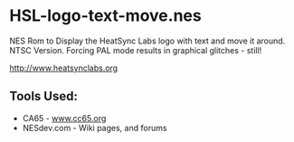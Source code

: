 HSL-logo-text-move.nes
===========================
NES Rom to Display the HeatSync Labs logo with text and move it around.  NTSC Version.  Forcing PAL mode results in graphical glitches - still!

http://www.heatsynclabs.org

Tools Used:
-------------------------
 * CA65 - www.cc65.org
 * NESdev.com - Wiki pages, and forums

 
